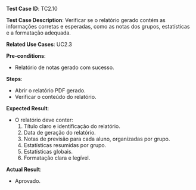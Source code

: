 **Test Case ID**: TC2.10

**Test Case Description**: Verificar se o relatório gerado contém as informações corretas e esperadas, como as notas dos grupos, estatísticas e a formatação adequada.

**Related Use Cases**: UC2.3

**Pre-conditions**:
- Relatório de notas gerado com sucesso.

**Steps**:
- Abrir o relatório PDF gerado.
- Verificar o conteúdo do relatório.

**Expected Result**:
- O relatório deve conter:
  1. Título claro e identificação do relatório.
  2. Data de geração do relatório.
  3. Notas de previsão para cada aluno, organizadas por grupo.
  4. Estatísticas resumidas por grupo.
  5. Estatísticas globais.
  6. Formatação clara e legível.

**Actual Result**:

- Aprovado.